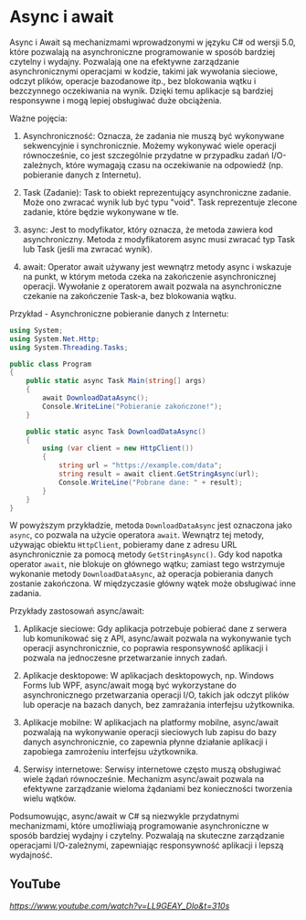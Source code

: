 # Async i await

Async i Await są mechanizmami wprowadzonymi w języku C# od wersji 5.0, które pozwalają na asynchroniczne programowanie w sposób bardziej czytelny i wydajny. Pozwalają one na efektywne zarządzanie asynchronicznymi operacjami w kodzie, takimi jak wywołania sieciowe, odczyt plików, operacje bazodanowe itp., bez blokowania wątku i bezczynnego oczekiwania na wynik. Dzięki temu aplikacje są bardziej responsywne i mogą lepiej obsługiwać duże obciążenia.

Ważne pojęcia:

1. Asynchroniczność: Oznacza, że zadania nie muszą być wykonywane sekwencyjnie i synchronicznie. Możemy wykonywać wiele operacji równocześnie, co jest szczególnie przydatne w przypadku zadań I/O-zależnych, które wymagają czasu na oczekiwanie na odpowiedź (np. pobieranie danych z Internetu).

2. Task (Zadanie): Task to obiekt reprezentujący asynchroniczne zadanie. Może ono zwracać wynik lub być typu "void". Task reprezentuje zlecone zadanie, które będzie wykonywane w tle.

3. async: Jest to modyfikator, który oznacza, że metoda zawiera kod asynchroniczny. Metoda z modyfikatorem async musi zwracać typ Task lub Task<T> (jeśli ma zwracać wynik).

4. await: Operator await używany jest wewnątrz metody async i wskazuje na punkt, w którym metoda czeka na zakończenie asynchronicznej operacji. Wywołanie z operatorem await pozwala na asynchroniczne czekanie na zakończenie Task-a, bez blokowania wątku.

Przykład - Asynchroniczne pobieranie danych z Internetu:

```csharp
using System;
using System.Net.Http;
using System.Threading.Tasks;

public class Program
{
    public static async Task Main(string[] args)
    {
        await DownloadDataAsync();
        Console.WriteLine("Pobieranie zakończone!");
    }

    public static async Task DownloadDataAsync()
    {
        using (var client = new HttpClient())
        {
            string url = "https://example.com/data";
            string result = await client.GetStringAsync(url);
            Console.WriteLine("Pobrane dane: " + result);
        }
    }
}
```

W powyższym przykładzie, metoda `DownloadDataAsync` jest oznaczona jako `async`, co pozwala na użycie operatora `await`. Wewnątrz tej metody, używając obiektu `HttpClient`, pobieramy dane z adresu URL asynchronicznie za pomocą metody `GetStringAsync()`. Gdy kod napotka operator `await`, nie blokuje on głównego wątku; zamiast tego wstrzymuje wykonanie metody `DownloadDataAsync`, aż operacja pobierania danych zostanie zakończona. W międzyczasie główny wątek może obsługiwać inne zadania.

Przykłady zastosowań async/await:

1. Aplikacje sieciowe: Gdy aplikacja potrzebuje pobierać dane z serwera lub komunikować się z API, async/await pozwala na wykonywanie tych operacji asynchronicznie, co poprawia responsywność aplikacji i pozwala na jednoczesne przetwarzanie innych zadań.

2. Aplikacje desktopowe: W aplikacjach desktopowych, np. Windows Forms lub WPF, async/await mogą być wykorzystane do asynchronicznego przetwarzania operacji I/O, takich jak odczyt plików lub operacje na bazach danych, bez zamrażania interfejsu użytkownika.

3. Aplikacje mobilne: W aplikacjach na platformy mobilne, async/await pozwalają na wykonywanie operacji sieciowych lub zapisu do bazy danych asynchronicznie, co zapewnia płynne działanie aplikacji i zapobiega zamrożeniu interfejsu użytkownika.

4. Serwisy internetowe: Serwisy internetowe często muszą obsługiwać wiele żądań równocześnie. Mechanizm async/await pozwala na efektywne zarządzanie wieloma żądaniami bez konieczności tworzenia wielu wątków.

Podsumowując, async/await w C# są niezwykle przydatnymi mechanizmami, które umożliwiają programowanie asynchroniczne w sposób bardziej wydajny i czytelny. Pozwalają na skuteczne zarządzanie operacjami I/O-zależnymi, zapewniając responsywność aplikacji i lepszą wydajność.

## YouTube

*https://www.youtube.com/watch?v=LL9GEAY_Dlo&t=310s*